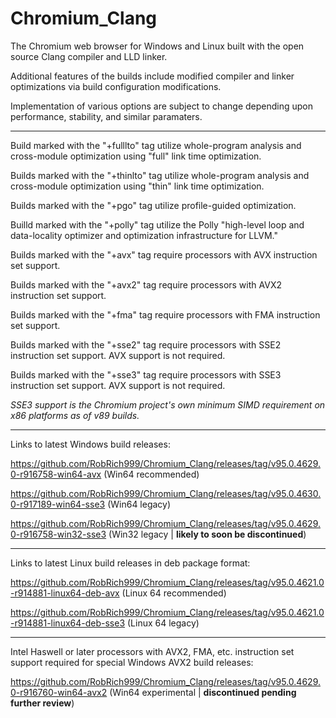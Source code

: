 # Chromium_Clang

The Chromium web browser for Windows and Linux built with the open source Clang compiler and LLD linker.

Additional features of the builds include modified compiler and linker optimizations via build configuration modifications.

Implementation of various options are subject to change depending upon performance, stability, and similar paramaters.

****

Build marked with the "+fulllto" tag utilize whole-program analysis and cross-module optimization using "full" link time optimization.

Builds marked with the "+thinlto" tag utilize whole-program analysis and cross-module optimization using "thin" link time optimization.

Builds marked with the "+pgo" tag utilize profile-guided optimization.

Builld marked with the "+polly" tag utilize the Polly "high-level loop and data-locality optimizer and optimization infrastructure for LLVM."

Builds marked with the "+avx" tag require processors with AVX instruction set support.

Builds marked with the "+avx2" tag require processors with AVX2 instruction set support.

Builds marked with the "+fma" tag require processors with FMA instruction set support.

Builds marked with the "+sse2" tag require processors with SSE2 instruction set support. AVX support is not required.

Builds marked with the "+sse3" tag require processors with SSE3 instruction set support. AVX support is not required.

*SSE3 support is the Chromium project's own minimum SIMD requirement on x86 platforms as of v89 builds.*

****

Links to latest Windows build releases:

https://github.com/RobRich999/Chromium_Clang/releases/tag/v95.0.4629.0-r916758-win64-avx (Win64 recommended)

https://github.com/RobRich999/Chromium_Clang/releases/tag/v95.0.4630.0-r917189-win64-sse3 (Win64 legacy)

https://github.com/RobRich999/Chromium_Clang/releases/tag/v95.0.4629.0-r916758-win32-sse3 (Win32 legacy | **likely to soon be discontinued**)

****

Links to latest Linux build releases in deb package format:

https://github.com/RobRich999/Chromium_Clang/releases/tag/v95.0.4621.0-r914881-linux64-deb-avx (Linux 64 recommended)

https://github.com/RobRich999/Chromium_Clang/releases/tag/v95.0.4621.0-r914881-linux64-deb-sse3 (Linux 64 legacy)

****

Intel Haswell or later processors with AVX2, FMA, etc. instruction set support required for special Windows AVX2 build releases:

https://github.com/RobRich999/Chromium_Clang/releases/tag/v95.0.4629.0-r916760-win64-avx2 (Win64 experimental | **discontinued pending further review**)
